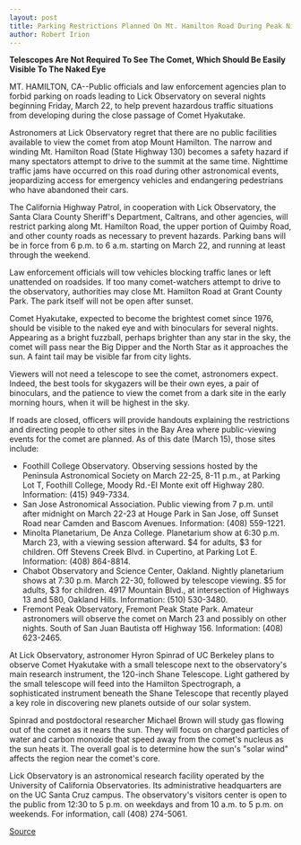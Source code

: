 ```yaml
---
layout: post
title: Parking Restrictions Planned On Mt. Hamilton Road During Peak Nights For Viewing Comet Hyakutake; No Public Programs At Lick Observatory
author: Robert Irion
---
```


**Telescopes Are Not Required To See The Comet, Which Should Be Easily  Visible To The Naked Eye**

MT. HAMILTON, CA--Public officials and law enforcement agencies  plan to forbid parking on roads leading to Lick Observatory on  several nights beginning Friday, March 22, to help prevent hazardous  traffic situations from developing during the close passage of Comet  Hyakutake.

Astronomers at Lick Observatory regret that there are no  public facilities available to view the comet from atop Mount  Hamilton. The narrow and winding Mt. Hamilton Road (State Highway  130) becomes a safety hazard if many spectators attempt to drive to  the summit at the same time. Nighttime traffic jams have occurred  on this road during other astronomical events, jeopardizing access  for emergency vehicles and endangering pedestrians who have  abandoned their cars.

The California Highway Patrol, in cooperation with Lick  Observatory, the Santa Clara County Sheriff's Department, Caltrans,  and other agencies, will restrict parking along Mt. Hamilton Road,  the upper portion of Quimby Road, and other county roads as  necessary to prevent hazards. Parking bans will be in force from  6 p.m. to 6 a.m. starting on March 22, and running at least through the  weekend.

Law enforcement officials will tow vehicles blocking traffic  lanes or left unattended on roadsides. If too many comet-watchers  attempt to drive to the observatory, authorities may close Mt.  Hamilton Road at Grant County Park. The park itself will not be open  after sunset.

Comet Hyakutake, expected to become the brightest comet  since 1976, should be visible to the naked eye and with binoculars  for several nights. Appearing as a bright fuzzball, perhaps brighter  than any star in the sky, the comet will pass near the Big Dipper and  the North Star as it approaches the sun. A faint tail may be visible  far from city lights.

Viewers will not need a telescope to see the comet,  astronomers expect. Indeed, the best tools for skygazers will be  their own eyes, a pair of binoculars, and the patience to view the  comet from a dark site in the early morning hours, when it will be  highest in the sky.

If roads are closed, officers will provide handouts explaining  the restrictions and directing people to other sites in the Bay Area  where public-viewing events for the comet are planned. As of this  date (March 15), those sites include:

* Foothill College Observatory. Observing sessions hosted by  the Peninsula Astronomical Society on March 22-25, 8-11 p.m., at  Parking Lot T, Foothill College, Moody Rd.-El Monte exit off Highway  280\. Information: (415) 949-7334.
* San Jose Astronomical Association. Public viewing from 7  p.m. until after midnight on March 22-23 at Houge Park in San Jose,  off Sunset Road near Camden and Bascom Avenues. Information:  (408) 559-1221.
* Minolta Planetarium, De Anza College. Planetarium show at  6:30 p.m. March 23, with a viewing session afterward. $4 for adults,  $3 for children. Off Stevens Creek Blvd. in Cupertino, at Parking Lot  E. Information: (408) 864-8814.
* Chabot Observatory and Science Center, Oakland. Nightly  planetarium shows at 7:30 p.m. March 22-30, followed by telescope  viewing. $5 for adults, $3 for children. 4917 Mountain Blvd., at  intersection of Highways 13 and 580, Oakland Hills. Information:  (510) 530-3480.
* Fremont Peak Observatory, Fremont Peak State Park.  Amateur astronomers will observe the comet on March 23 and  possibly on other nights. South of San Juan Bautista off Highway  156\. Information: (408) 623-2465.

At Lick Observatory, astronomer Hyron Spinrad of UC Berkeley  plans to observe Comet Hyakutake with a small telescope next to the  observatory's main research instrument, the 120-inch Shane  Telescope. Light gathered by the small telescope will feed into the  Hamilton Spectrograph, a sophisticated instrument beneath the  Shane Telescope that recently played a key role in discovering new  planets outside of our solar system.

Spinrad and postdoctoral researcher Michael Brown will study  gas flowing out of the comet as it nears the sun. They will focus on  charged particles of water and carbon monoxide that speed away  from the comet's nucleus as the sun heats it. The overall goal is to  determine how the sun's "solar wind" affects the region near the  comet's core.

Lick Observatory is an astronomical research facility operated  by the University of California Observatories. Its administrative  headquarters are on the UC Santa Cruz campus. The observatory's  visitors center is open to the public from 12:30 to 5 p.m. on  weekdays and from 10 a.m. to 5 p.m. on weekends. For information,  call (408) 274-5061.

[Source](http://www1.ucsc.edu/news_events/press_releases/archive/95-96/03-96/031596-No_public_programs_.html "Permalink to 031596-No_public_programs_")
